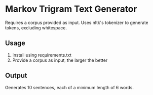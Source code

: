 # Markov Trigram Text Generator
Requires a corpus provided as input. Uses nltk's tokenizer to generate tokens, excluding whitespace. 

## Usage
1. Install using requirements.txt 
2. Provide a corpus as input, the larger the better

## Output
Generates 10 sentences, each of a minimum length of 6 words.
